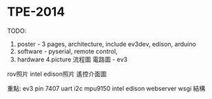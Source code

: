 # TPE-2014

TODO:
1. poster - 3 pages, architecture, include ev3dev, edison, arduino
2. software - pyserial, remote control,
3. hardware 
4.picture  流程圖
電路圖 - ev3

rov照片
intel edison照片
遙控介面圖

重點:
ev3 pin
7407
uart
i2c
mpu9150
intel edison
webserver
wsgi
結構
